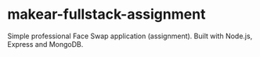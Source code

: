 # makear-fullstack-assignment
Simple professional Face Swap application (assignment).   Built with Node.js, Express and MongoDB. 
